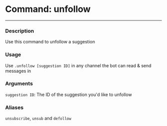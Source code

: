 # Command: unfollow
---
### Description
Use this command to unfollow a suggestion

### Usage
Use `.unfollow [suggestion ID]` in any channel the bot can read & send messages in

### Arguments
`suggestion ID`: The ID of the suggestion you'd like to unfollow

### Aliases
`unsubscribe`, `unsub` and `defollow`
